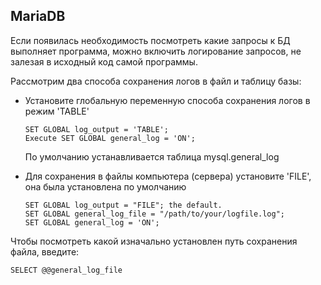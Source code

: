 ## MariaDB

Если появилась необходимость посмотреть какие запросы к БД выполняет программа, можно включить логирование запросов, не залезая в исходный код самой программы.

Рассмотрим два способа сохранения логов в файл и таблицу базы:
- Установите глобальную переменную способа сохранения логов в режим 'TABLE'
  
  ```shell
  SET GLOBAL log_output = 'TABLE';
  Execute SET GLOBAL general_log = 'ON';
  ```
  По умолчанию устанавливается таблица mysql.general_log
- Для сохранения в файлы компьютера (сервера) установите 'FILE', она была установлена по умолчанию

  ```shell
  SET GLOBAL log_output = "FILE"; the default.
  SET GLOBAL general_log_file = "/path/to/your/logfile.log";
  SET GLOBAL general_log = 'ON';
  ```

Чтобы посмотреть какой изначально установлен путь сохранения файла, введите:
```shell
SELECT @@general_log_file
```

